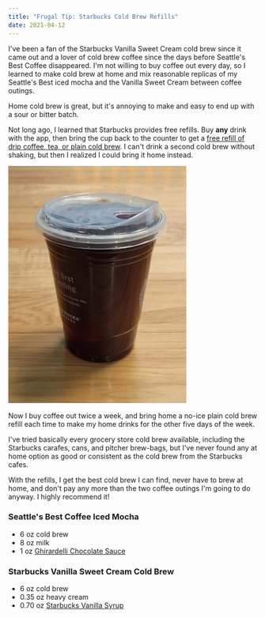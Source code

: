 ```yaml
---
title: "Frugal Tip: Starbucks Cold Brew Refills"
date: 2021-04-12
---
```


I've been a fan of the Starbucks Vanilla Sweet Cream cold brew since it came out and a lover of cold brew coffee since the days before Seattle's Best Coffee disappeared. I'm not willing to buy coffee out every day, so I learned to make cold brew at home and mix reasonable replicas of my Seattle's Best iced mocha and the Vanilla Sweet Cream between coffee outings.

Home cold brew is great, but it's annoying to make and easy to end up with a sour or bitter batch. 

Not long ago, I learned that Starbucks provides free refills. Buy **any** drink with the app, then  bring the cup back to the counter to get a [free refill of drip coffee, tea, or plain cold brew](https://customerservice.starbucks.com/app/answers/detail/a_id/1882/~/how-do-free-refills-work%3F). I can't drink a second cold brew without shaking, but then I realized I could bring it home instead.

![Starbucks Cold Brew Refill](img/starbucks-refill.jpg)

Now I buy coffee out twice a week, and bring home a no-ice plain cold brew refill each time to make my home drinks for the other five days of the week.

I've tried basically every grocery store cold brew available, including the Starbucks carafes, cans, and pitcher brew-bags, but I've never found any at home option as good or consistent as the cold brew from the Starbucks cafes. 

With the refills, I get the best cold brew I can find, never have to brew at home, and don't pay any more than the two coffee outings I'm going to do anyway. I highly recommend it!

### Seattle's Best Coffee Iced Mocha

* 6 oz cold brew
* 8 oz milk
* 1 oz [Ghirardelli Chocolate Sauce](https://www.amazon.com/dp/B005JY8IQK)

### Starbucks Vanilla Sweet Cream Cold Brew

* 6 oz cold brew
* 0.35 oz heavy cream
* 0.70 oz [Starbucks Vanilla Syrup](https://www.amazon.com/dp/B07NPMFSCC)







